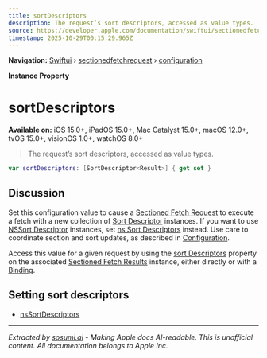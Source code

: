 ```yaml
---
title: sortDescriptors
description: The request’s sort descriptors, accessed as value types.
source: https://developer.apple.com/documentation/swiftui/sectionedfetchrequest/configuration/sortdescriptors
timestamp: 2025-10-29T00:15:29.965Z
---
```


**Navigation:** [Swiftui](/documentation/swiftui) › [sectionedfetchrequest](/documentation/swiftui/sectionedfetchrequest) › [configuration](/documentation/swiftui/sectionedfetchrequest/configuration)

**Instance Property**

# sortDescriptors

**Available on:** iOS 15.0+, iPadOS 15.0+, Mac Catalyst 15.0+, macOS 12.0+, tvOS 15.0+, visionOS 1.0+, watchOS 8.0+

> The request’s sort descriptors, accessed as value types.

```swift
var sortDescriptors: [SortDescriptor<Result>] { get set }
```

## Discussion

Set this configuration value to cause a [Sectioned Fetch Request](/documentation/swiftui/sectionedfetchrequest) to execute a fetch with a new collection of [Sort Descriptor](/documentation/Foundation/SortDescriptor) instances. If you want to use [NSSort Descriptor](/documentation/Foundation/NSSortDescriptor) instances, set [ns Sort Descriptors](/documentation/swiftui/sectionedfetchrequest/configuration/nssortdescriptors) instead. Use care to coordinate section and sort updates, as described in [Configuration](/documentation/swiftui/sectionedfetchrequest/configuration).

Access this value for a given request by using the [sort Descriptors](/documentation/swiftui/sectionedfetchresults/sortdescriptors) property on the associated [Sectioned Fetch Results](/documentation/swiftui/sectionedfetchresults) instance, either directly or with a [Binding](/documentation/swiftui/binding).

## Setting sort descriptors

- [nsSortDescriptors](/documentation/swiftui/sectionedfetchrequest/configuration/nssortdescriptors)

---

*Extracted by [sosumi.ai](https://sosumi.ai) - Making Apple docs AI-readable.*
*This is unofficial content. All documentation belongs to Apple Inc.*
